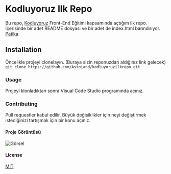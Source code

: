 # Kodluyoruz Ilk Repo
Bu repo, [Kodluyoruz](kodluyoruz.org) Front-End Eğitimi kapsamında açtığım ilk repo. İçerisinde bir adet README dosyası ve bir adet de index.html barındırıyor.
[Patika](www.patika.dev)
## Installation

Öncelikle projeyi clonelayın. (Buraya sizin reponuzdan aldığınız link gelecek)
```git clone https://github.com/Astoiand/kodluyoruzilkrepo.git``` 

### Usage
Projeyi klonladıktan sonra Visual Code Studio programında açınız.

### Contributing
Pull requestler kabul edilir. Büyük değişiklikler için neyi değiştirmek istediğinizi tartışmak için bir konu açınız.

#### Proje Görüntüsü
![Görsel](KODLUYORUZ%C3%96DEVSS1.png)

#### License
[MIT](LICENSE)


